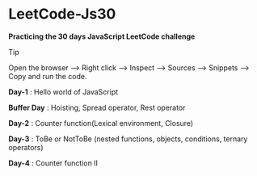# LeetCode-Js30
**Practicing the 30 days JavaScript LeetCode challenge**

> [!TIP]
> Open the browser --> Right click --> Inspect --> Sources --> Snippets --> Copy and run the code.

**Day-1** : Hello world of JavaScript 

**Buffer Day** : Hoisting, Spread operator, Rest operator

**Day-2** : Counter function(Lexical environment, Closure)

**Day-3** : ToBe or NotToBe (nested functions, objects, conditions, ternary operators)

**Day-4** : Counter function II
